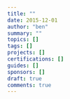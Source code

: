 ```yaml
---
title: ""
date: 2015-12-01
author: "ben"
summary: ""
topics: []
tags: []
projects: []
certifications: []
guides: []
sponsors: []
draft: true
comments: true
---
```


